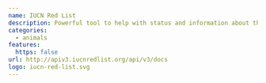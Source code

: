 ```yaml
---
name: IUCN Red List
description: Powerful tool to help with status and information about threatned species.
categories:
  - animals
features:
  https: false
url: http://apiv3.iucnredlist.org/api/v3/docs
logo: iucn-red-list.svg
---
```

